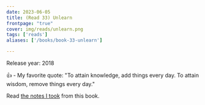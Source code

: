 ```yaml
---
date: 2023-06-05
title: (Read 33) Unlearn
frontpage: "true"
cover: img/reads/unlearn.png
tags: ['reads']
aliases: ['/books/book-33-unlearn']

---
```


Release year: 2018

👍 - My favorite quote: "To attain knowledge, add things every day. To attain wisdom, remove things every day."

Read [the notes I took](https://drive.google.com/file/d/16FKOjp0Xurqy6o0W7p56S2rEYaewBicb/view?usp=drive_link) from this book.
